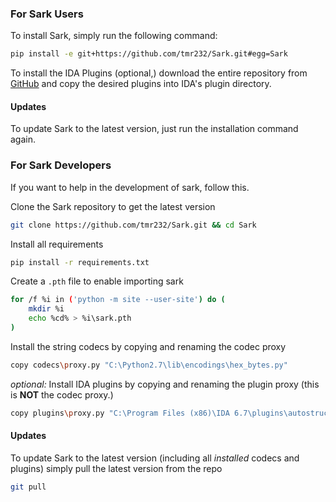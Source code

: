 ### For Sark Users
To install Sark, simply run the following command:
```bash
pip install -e git+https://github.com/tmr232/Sark.git#egg=Sark
```
To install the IDA Plugins (optional,) download the entire repository from [GitHub](https://github.com/tmr232/Sark) and copy the desired plugins into IDA's plugin directory.

#### Updates

To update Sark to the latest version, just run the installation command again.

### For Sark Developers
If you want to help in the development of sark, follow this.

Clone the Sark repository to get the latest version
```bash
git clone https://github.com/tmr232/Sark.git && cd Sark
```

Install all requirements
```bash
pip install -r requirements.txt
```

Create a `.pth` file to enable importing sark
```bash
for /f %i in ('python -m site --user-site') do (
    mkdir %i
    echo %cd% > %i\sark.pth
)
```

Install the string codecs by copying and renaming the codec proxy
```bash
copy codecs\proxy.py "C:\Python2.7\lib\encodings\hex_bytes.py"
```

*optional:* Install IDA plugins by copying and renaming the plugin proxy (this is **NOT** the codec proxy.)
```bash
copy plugins\proxy.py "C:\Program Files (x86)\IDA 6.7\plugins\autostruct.py"
```

#### Updates
To update Sark to the latest version (including all *installed* codecs and plugins) simply pull the latest version from the repo

```bash
git pull
```